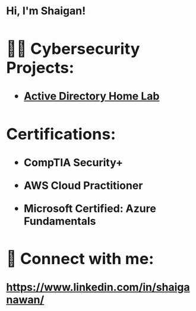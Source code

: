 <h1>Hi, I'm Shaigan! <Cybersecurity Professional</a>

<h2>👨‍💻 Cybersecurity Projects:</h2>

  - [Active Directory Home Lab](https://github.com/joshmadakor1/Algorithms-Practice)
    
<h2> Certifications:</h2>
  
  - CompTIA Security+
  
  - AWS Cloud Practitioner
  
  - Microsoft Certified: Azure Fundamentals

<h2> 🤳 Connect with me:</h2>

https://www.linkedin.com/in/shaiganawan/

<!--

Here are some ideas to get you started:

- 🔭 I’m currently working on ...
- 🌱 I’m currently learning ...
- 👯 I’m looking to collaborate on ...
- 🤔 I’m looking for help with ...
- 💬 Ask me about ...
- 📫 How to reach me: ...
- 😄 Pronouns: ...
- ⚡ Fun fact: ...
-->
